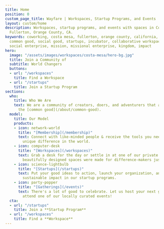 ```yaml
---
title: Home
position: 0
custom_page_title: Wayfare | Workspaces, Startup Programs, and Events
layout: custom/home
description: Workspaces, startup programs, and events with spaces in Costa Mesa and
  Fullerton, Orange County, CA.
keywords: coworking, costa mesa, fullerton, orange county, california, social entrepreneurship,
  common good, social good, startups, incubator, collaborative workspace, co-working,
  social enterprise, mission, missional enterprise, kingdom, impact
hero:
  image: "/assets/images/workspaces/costa-mesa/hero-bg.jpg"
  title: Join a Community of
  subtitle: World Changers
  buttons:
  - url: "/workspaces"
    title: Find a Workspace
  - url: "/startups"
    title: Join a Startup Program
sections:
  who:
    title: Who We Are
    text: We are a community of creators, doers, and adventurers that aspire to advance
      the [common good](/about/common-good).
  model:
    title: Our Model
    products:
    - icon: network-world
      title: "[Membership](/membership)"
      text: Connect with like-minded people & receive the tools you need to make your
        unique difference in the world.
    - icon: computer-desk
      title: "[Workspaces](/workspaces)"
      text: Grab a desk for the day or settle in at one of our private offices. Our
        beautifully designed spaces were made for difference-makers just like you.
    - icon: science-lightbulb
      title: "[Startups](/startups)"
      text: Put your good ideas to action, launch your organization, and grow into
        sustainable impact in our startup programs.
    - icon: party-popper
      title: "[Gatherings](/events)"
      text: There's a lot of good to celebrate. Let us host your next gathering or
        attend one of our locally curated events!
  cta:
  - url: "/startups"
    title: Join a **Startup Program**
  - url: "/workspaces"
    title: Find a **Workspace**
---
```

